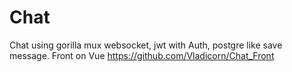 # Chat
 
 Chat using gorilla mux websocket, jwt with Auth, postgre like save message. 
 Front on Vue https://github.com/Vladicorn/Chat_Front
 